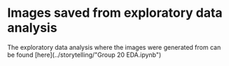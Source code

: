 # Images saved from exploratory data analysis
The exploratory data analysis where the images were generated from can be found [here](../storytelling/"Group 20 EDA.ipynb")
